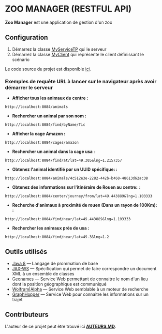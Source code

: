 # ZOO MANAGER (RESTFUL API)

**Zoo Manager** est une application de gestion d'un zoo


## Configuration

1. Démarrez la classe [MyServiceTP](ZOO_MANAGER/src/tp/rest/MyServiceTP.java) qui le serveur
1. Démarrez la classe [MyClient](ZOO_MANAGER/src/tp/rest/MyClient.java) qui représente le client définissant le scénario

Le code source du projet est disponible [ici](ZOO_MANAGER).


### Exemples de requête URL à lancer sur le navigateur après avoir démarrer le serveur

- **Afficher tous les animaux du centre :**
```
http://localhost:8084/animals
```

- **Rechercher un animal par son nom :**
```
http://localhost:8084/find/byName/Tic
```

- **Afficher la cage Amazon :**
```
http://localhost:8084/cages/amazon
```

- **Rechercher un animal dans la cage usa :**
```
http://localhost:8084/find/at/lat=49.305&lng=1.2157357
```

- **Obtenez l'animal identifié par un UUID spécifique: :**
```
http://localhost:8084/animals/4c512e3e-2282-442b-b460-48613d62ac38

```

- **Obtenez des informations sur l'itinéraire de Rouen au centre: :**
```
http://localhost:8084/center/journey/from/lat=49.443889&lng=1.103333

```

- **Recherche d'animaux à proximité de rouen (Dans un rayon de 100Km): :**
```
http://localhost:8084/find/near/lat=49.443889&lng=1.103333

```

- **Rechercher les animaux près de usa :**
```
http://localhost:8084/find/near/lat=49.3&lng=1.2
```


## Outils utilisés

- [Java 8](https://www.java.com) &mdash; Langage de prommation de base
- [JAX-WS](https://en.wikipedia.org/wiki/Java_API_for_XML_Web_Services) &mdash; Spécification qui permet de faire correspondre un document XML à un ensemble de classes
- [Geonames](http://www.geonames.org/) &mdash; Service Web permettant de connaitre le nom d'un lieu dont la position géographique est communiqué
- [Wolfram|Alpha](https://www.wolframalpha.com/) &mdash; Service Web semblable à un moteur de recherche
- [GraphHopper](https://graphhopper.com) &mdash; Service Web pour connaitre les informations sur un trajet


## Contributeurs

L'auteur de ce projet peut être trouvé ici [**AUTEURS.MD**](/AUTEURS.md).


